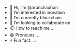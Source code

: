 - 👋 Hi, I’m @arunchauhan
- 👀 I’m interested in inovation
- 🌱 I’m currently blockchain
- 💞️ I’m looking to collaborate on 
- 📫 How to reach me ...
- 😄 Pronouns: ...
- ⚡ Fun fact: ...

<!---
arunchauhanewee2/arunchauhanewee2 is a ✨ special ✨ repository because its `README.md` (this file) appears on your GitHub profile.
You can click the Preview link to take a look at your changes.
--->

